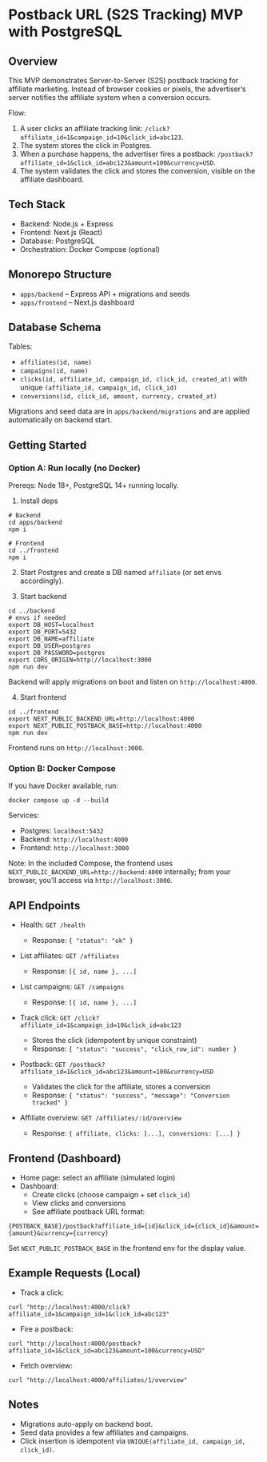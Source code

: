 # Postback URL (S2S Tracking) MVP with PostgreSQL

## Overview
This MVP demonstrates Server-to-Server (S2S) postback tracking for affiliate marketing. Instead of browser cookies or pixels, the advertiser’s server notifies the affiliate system when a conversion occurs.

Flow:
1. A user clicks an affiliate tracking link: `/click?affiliate_id=1&campaign_id=10&click_id=abc123`.
2. The system stores the click in Postgres.
3. When a purchase happens, the advertiser fires a postback: `/postback?affiliate_id=1&click_id=abc123&amount=100&currency=USD`.
4. The system validates the click and stores the conversion, visible on the affiliate dashboard.

## Tech Stack
- Backend: Node.js + Express
- Frontend: Next.js (React)
- Database: PostgreSQL
- Orchestration: Docker Compose (optional)

## Monorepo Structure
- `apps/backend` – Express API + migrations and seeds
- `apps/frontend` – Next.js dashboard

## Database Schema
Tables:
- `affiliates(id, name)`
- `campaigns(id, name)`
- `clicks(id, affiliate_id, campaign_id, click_id, created_at)` with unique `(affiliate_id, campaign_id, click_id)`
- `conversions(id, click_id, amount, currency, created_at)`

Migrations and seed data are in `apps/backend/migrations` and are applied automatically on backend start.

## Getting Started

### Option A: Run locally (no Docker)
Prereqs: Node 18+, PostgreSQL 14+ running locally.

1) Install deps
```
# Backend
cd apps/backend
npm i

# Frontend
cd ../frontend
npm i
```

2) Start Postgres and create a DB named `affiliate` (or set envs accordingly).

3) Start backend
```
cd ../backend
# envs if needed
export DB_HOST=localhost
export DB_PORT=5432
export DB_NAME=affiliate
export DB_USER=postgres
export DB_PASSWORD=postgres
export CORS_ORIGIN=http://localhost:3000
npm run dev
```
Backend will apply migrations on boot and listen on `http://localhost:4000`.

4) Start frontend
```
cd ../frontend
export NEXT_PUBLIC_BACKEND_URL=http://localhost:4000
export NEXT_PUBLIC_POSTBACK_BASE=http://localhost:4000
npm run dev
```
Frontend runs on `http://localhost:3000`.

### Option B: Docker Compose
If you have Docker available, run:
```
docker compose up -d --build
```
Services:
- Postgres: `localhost:5432`
- Backend: `http://localhost:4000`
- Frontend: `http://localhost:3000`

Note: In the included Compose, the frontend uses `NEXT_PUBLIC_BACKEND_URL=http://backend:4000` internally; from your browser, you’ll access via `http://localhost:3000`.

## API Endpoints

- Health: `GET /health`
  - Response: `{ "status": "ok" }`

- List affiliates: `GET /affiliates`
  - Response: `[{ id, name }, ...]`

- List campaigns: `GET /campaigns`
  - Response: `[{ id, name }, ...]`

- Track click: `GET /click?affiliate_id=1&campaign_id=10&click_id=abc123`
  - Stores the click (idempotent by unique constraint)
  - Response: `{ "status": "success", "click_row_id": number }`

- Postback: `GET /postback?affiliate_id=1&click_id=abc123&amount=100&currency=USD`
  - Validates the click for the affiliate, stores a conversion
  - Response: `{ "status": "success", "message": "Conversion tracked" }`

- Affiliate overview: `GET /affiliates/:id/overview`
  - Response: `{ affiliate, clicks: [...], conversions: [...] }`

## Frontend (Dashboard)
- Home page: select an affiliate (simulated login)
- Dashboard: 
  - Create clicks (choose campaign + set `click_id`)
  - View clicks and conversions
  - See affiliate postback URL format:
```
{POSTBACK_BASE}/postback?affiliate_id={id}&click_id={click_id}&amount={amount}&currency={currency}
```

Set `NEXT_PUBLIC_POSTBACK_BASE` in the frontend env for the display value.

## Example Requests (Local)
- Track a click:
```
curl "http://localhost:4000/click?affiliate_id=1&campaign_id=1&click_id=abc123"
```
- Fire a postback:
```
curl "http://localhost:4000/postback?affiliate_id=1&click_id=abc123&amount=100&currency=USD"
```
- Fetch overview:
```
curl "http://localhost:4000/affiliates/1/overview"
```

## Notes
- Migrations auto-apply on backend boot.
- Seed data provides a few affiliates and campaigns.
- Click insertion is idempotent via `UNIQUE(affiliate_id, campaign_id, click_id)`.